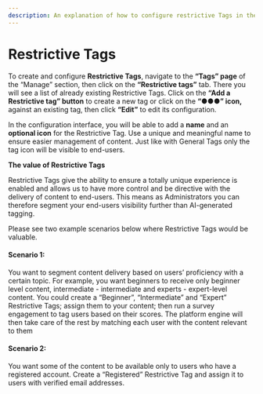 ```yaml
---
description: An explanation of how to configure restrictive Tags in the application
---
```


# Restrictive Tags

To create and configure **Restrictive Tags**, navigate to the **“Tags” page** of the “Manage” section, then click on the **“Restrictive tags”** tab. There you will see a list of already existing Restrictive Tags. Click on the **“Add a Restrictive tag” button** to create a new tag or click on the **“●●●” icon,** against an existing tag, then click **“Edit”** to edit its configuration.&#x20;

In the configuration interface, you will be able to add a **name** and an **optional icon** for the Restrictive Tag. Use a unique and meaningful name to ensure easier management of content. Just like with General Tags only the tag icon will be visible to end-users.

**The value of Restrictive Tags**

Restrictive Tags give the ability to ensure a totally unique experience is enabled and allows us to have more control and be directive with the delivery of content to end-users. This means as Administrators you can therefore segment your end-users visibility further than AI-generated tagging.

Please see two example scenarios below where Restrictive Tags would be valuable.

#### Scenario 1:

You want to segment content delivery based on users’ proficiency with a certain topic. For example, you want beginners to receive only beginner level content, intermediate - intermediate and experts - expert-level content. You could create a “Beginner”, “Intermediate” and “Expert” Restrictive Tags; assign them to your content; then run a survey engagement to tag users based on their scores. The platform engine will then take care of the rest by matching each user with the content relevant to them

#### Scenario 2:

You want some of the content to be available only to users who have a registered account. Create a “Registered” Restrictive Tag and assign it to users with verified email addresses.
